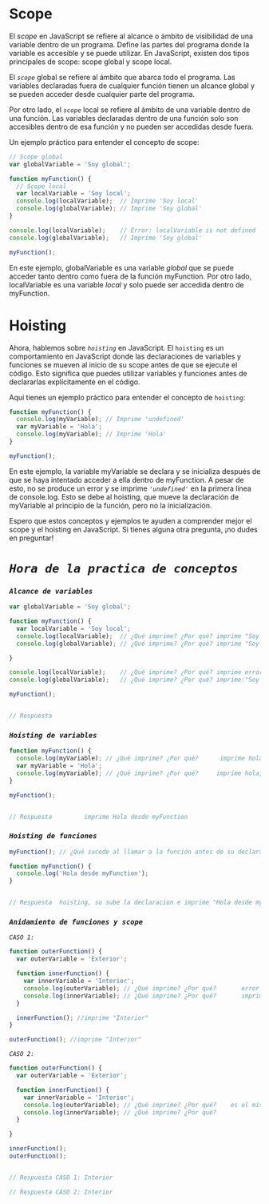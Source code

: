 # Scope

El *scope* en JavaScript se refiere al alcance o ámbito de visibilidad de una variable dentro de un programa. Define las partes del programa donde la variable es accesible y se puede utilizar. En JavaScript, existen dos tipos principales de scope: scope global y scope local.

El *`scope`* global se refiere al ámbito que abarca todo el programa. Las variables declaradas fuera de cualquier función tienen un alcance global y se pueden acceder desde cualquier parte del programa.

Por otro lado, el *`scope`* local se refiere al ámbito de una variable dentro de una función. Las variables declaradas dentro de una función solo son accesibles dentro de esa función y no pueden ser accedidas desde fuera.

Un ejemplo práctico para entender el concepto de scope:

```jsx
// Scope global
var globalVariable = 'Soy global';

function myFunction() {
  // Scope local
  var localVariable = 'Soy local';
  console.log(localVariable);  // Imprime 'Soy local'
  console.log(globalVariable); // Imprime 'Soy global'
}

console.log(localVariable);    // Error: localVariable is not defined
console.log(globalVariable);   // Imprime 'Soy global'

myFunction();

```
En este ejemplo, globalVariable es una variable *global* que se puede acceder tanto dentro como fuera de la función myFunction. Por otro lado, localVariable es una variable *local* y solo puede ser accedida dentro de myFunction.


# Hoisting

Ahora, hablemos sobre *`hoisting`* en JavaScript. El `hoisting` es un comportamiento en JavaScript donde las declaraciones de variables y funciones se mueven al inicio de su scope antes de que se ejecute el código. Esto significa que puedes utilizar variables y funciones antes de declararlas explícitamente en el código.

Aquí tienes un ejemplo práctico para entender el concepto de `hoisting`:

```jsx
function myFunction() {
  console.log(myVariable); // Imprime 'undefined'
  var myVariable = 'Hola';
  console.log(myVariable); // Imprime 'Hola'
}

myFunction();

```
En este ejemplo, la variable myVariable se declara y se inicializa después de que se haya intentado acceder a ella dentro de myFunction. A pesar de esto, no se produce un error y se imprime *`'undefined'`* en la primera línea de console.log. Esto se debe al hoisting, que mueve la declaración de myVariable al principio de la función, pero no la inicialización.

Espero que estos conceptos y ejemplos te ayuden a comprender mejor el scope y el hoisting en JavaScript. Si tienes alguna otra pregunta, ¡no dudes en preguntar!


# *`Hora de la practica de conceptos`*
 
 
### *`Alcance de variables`*

```jsx
var globalVariable = 'Soy global';

function myFunction() {
  var localVariable = 'Soy local';
  console.log(localVariable);  // ¿Qué imprime? ¿Por qué? imprime "Soy local", porque esta dentro de su scope
  console.log(globalVariable); // ¿Qué imprime? ¿Por qué? imprime "Soy global"; porque esta dentro de su scope

}

console.log(localVariable);    // ¿Qué imprime? ¿Por qué? imprime error localVariable is not defined , porque está fuera de su scope.
console.log(globalVariable);   // ¿Qué imprime? ¿Por qué? imprime:"Soy global porque está dentro de su alcance"

myFunction();
```

```jsx

// Respuesta

```

### *`Hoisting de variables`*

```jsx
function myFunction() {
  console.log(myVariable); // ¿Qué imprime? ¿Por qué?      imprime hola, ya que la variable se sube al inicio de la funcion por el hoisting.
  var myVariable = 'Hola';
  console.log(myVariable); // ¿Qué imprime? ¿Por qué?     imprime hola, porque esa es la variabla asignada.
}

myFunction();
```

```jsx

// Respuesta         imprime Hola desde myFunction

```

### *`Hoisting de funciones`*

```jsx
myFunction(); // ¿Qué sucede al llamar a la función antes de su declaración? hoisting, su sube la declaracion

function myFunction() {
  console.log('Hola desde myFunction');
}
```

```jsx

// Respuesta  hoisting, su sube la declaracion e imprime "Hola desde myFunction"

```

### *`Anidamiento de funciones y scope`*

*`CASO 1:`*

```jsx
function outerFunction() {
  var outerVariable = 'Exterior';

  function innerFunction() {
    var innerVariable = 'Interior';
    console.log(outerVariable); // ¿Qué imprime? ¿Por qué?       error outerVariable is not defined, porque está fuera de su alcance
    console.log(innerVariable); // ¿Qué imprime? ¿Por qué?       imprime "Interior" porque está a su alcance.
  }

  innerFunction(); //imprime "Interior"
}

outerFunction(); //imprime "Interior"
```
*`CASO 2:`*


```jsx
function outerFunction() {
  var outerVariable = 'Exterior';

  function innerFunction() {
    var innerVariable = 'Interior';
    console.log(outerVariable); // ¿Qué imprime? ¿Por qué?    es el mismo ejercicio que el de arriba
    console.log(innerVariable); // ¿Qué imprime? ¿Por qué?   
  }

}

innerFunction();
outerFunction();
```

```jsx

// Respuesta CASO 1: Interior 

// Respuesta CASO 2: Interior

```